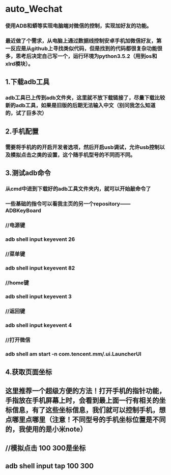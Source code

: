 # auto_Wechat
### 使用ADB和蟒等实现电脑端对微信的控制，实现加好友的功能。
### 最近做了个需求，从电脑上通过数据线控制安卓手机加微信好友，第一反应是从github上寻找类似代码，但是找到的代码都很复杂功能很多，思考后决定自己写一个，运行环境为python3.5.2（用到os和xlrd模块）。
## 1.下载adb工具
### adb工具已上传到adb文件夹，这里就不放下载链接了，尽量下载比较新的adb工具，如果是旧版的后期无法输入中文（别问我怎么知道的，试了巨多次）
## 2.手机配置
### 需要将手机的的开启开发者选项，然后开启usb调试，允许usb控制以及模拟点击之类的设置，这个随手机型号的不同而不同。 
## 3.测试adb命令
### 从cmd中进到下载好的adb工具文件夹内，就可以开始敲命令了
### 一些基础的指令可以看我主页的另一个repository——ADBKeyBoard
### //电源键
### adb shell input keyevent 26
### //菜单键
### adb shell input keyevent 82
### //home键
### adb shell input keyevent 3
### //返回键
### adb shell input keyevent 4
### //打开微信
### adb shell am start -n com.tencent.mm/.ui.LauncherUI
## 4.获取页面坐标
## 这里推荐一个超级方便的方法！打开手机的指针功能，手指放在手机屏幕上时，会看到最上面一行有相关的坐标信息，有了这些坐标信息，我们就可以控制手机，想点哪里点哪里（注意！不同型号的手机坐标位置是不同的，我使用的是小米note）
## //模拟点击 100 300是坐标
## adb shell input tap 100 300
